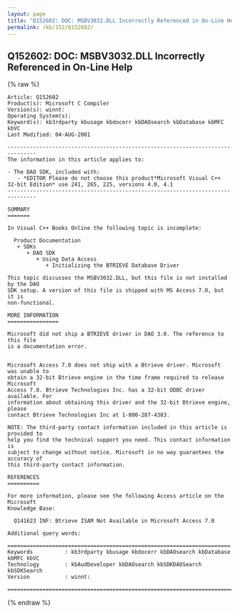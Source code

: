 ```yaml
---
layout: page
title: "Q152602: DOC: MSBV3032.DLL Incorrectly Referenced in On-Line Help"
permalink: /kb/152/Q152602/
---
```


## Q152602: DOC: MSBV3032.DLL Incorrectly Referenced in On-Line Help

{% raw %}

	Article: Q152602
	Product(s): Microsoft C Compiler
	Version(s): winnt:
	Operating System(s): 
	Keyword(s): kb3rdparty kbusage kbdocerr kbDAOsearch kbDatabase kbMFC kbVC
	Last Modified: 04-AUG-2001
	
	-------------------------------------------------------------------------------
	The information in this article applies to:
	
	- The DAO SDK, included with:
	   - *EDITOR Please do not choose this product*Microsoft Visual C++ 32-bit Edition* use 241, 265, 225, versions 4.0, 4.1 
	-------------------------------------------------------------------------------
	
	SUMMARY
	=======
	
	In Visual C++ Books Online the following topic is incomplete:
	
	  Product Documentation
	   + SDKs
	      + DAO SDK
	         + Using Data Access
	            + Initializing the BTRIEVE Database Driver
	
	This topic discusses the MSBV3032.DLL, but this file is not installed by the DAO
	SDK setup. A version of this file is shipped with MS Access 7.0, but it is
	non-functional.
	
	MORE INFORMATION
	================
	
	Microsoft did not ship a BTRIEVE driver in DAO 3.0. The reference to this file
	is a documentation error.
	
	
	Microsoft Access 7.0 does not ship with a Btrieve driver. Microsoft was unable to
	obtain a 32-bit Btrieve engine in the time frame required to release Microsoft
	Access 7.0. Btrieve Technologies Inc. has a 32-bit ODBC driver available. For
	information about obtaining this driver and the 32-bit Btrieve engine, please
	contact Btrieve Technologies Inc at 1-800-287-4383.
	
	NOTE: The third-party contact information included in this article is provided to
	help you find the technical support you need. This contact information is
	subject to change without notice. Microsoft in no way guarantees the accuracy of
	this third-party contact information.
	
	REFERENCES
	==========
	
	For more information, please see the following Access article on the Microsoft
	Knowledge Base:
	
	  Q141623 INF: Btrieve ISAM Not Available in Microsoft Access 7.0
	
	Additional query words:
	
	======================================================================
	Keywords          : kb3rdparty kbusage kbdocerr kbDAOsearch kbDatabase kbMFC kbVC 
	Technology        : kbAudDeveloper kbDAOsearch kbSDKDAOSearch kbSDKSearch
	Version           : winnt:
	
	=============================================================================
	

{% endraw %}
